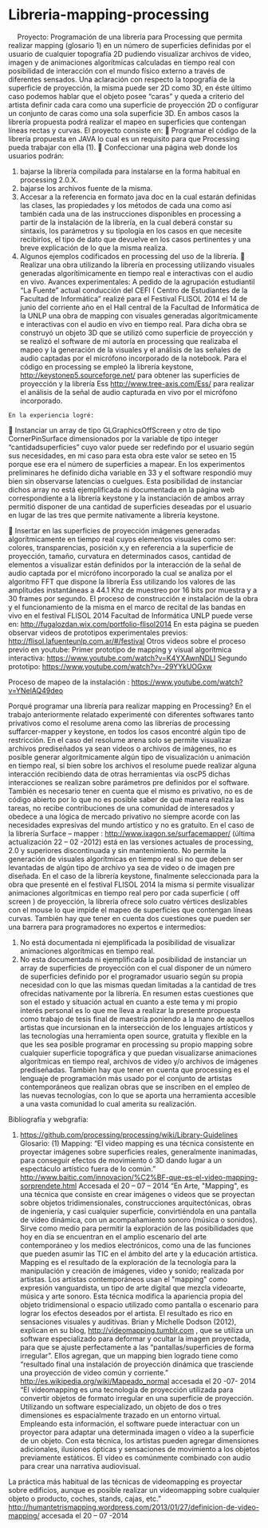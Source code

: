 Libreria-mapping-processing
===========================




 
Proyecto:
Programación de una librería para Processing que permita realizar mapping (glosario 1) en un número de superficies definidas por el usuario de cualquier topografía  2D  pudiendo visualizar archivos de video,  imagen y de animaciones algorítmicas calculadas en tiempo real con posibilidad de interacción con el mundo físico externo  a través de diferentes sensados. 
Una aclaración con respecto la topografía de la superficie de proyección, la misma puede ser 2D como 3D, en éste último caso podemos hablar que el objeto posee “caras” y queda a criterio del artista definir cada cara como una superficie de proyección 2D o configurar un conjunto de caras como una sola superficie 3D. En ambos casos la librería propuesta podrá realizar el mapeo en superficies que contengan líneas rectas y curvas.
	El proyecto consiste en:
	Programar el código de  la librería propuesta en JAVA lo cual es un requisito para que Processing pueda trabajar con ella (1).
	Confeccionar una página web donde los usuarios podrán:
1.	bajarse la librería compilada para instalarse en la forma habitual en processing 2.0.X.
2.	bajarse los archivos fuente de la misma.
3.	Accesar a la referencia en formato java doc en la cual estarán definidas las clases, las propiedades y los métodos de cada una como así también cada una de las instrucciones disponibles en processing a partir de la instalación de la librería, en la cual deberá constar su sintaxis, los parámetros y su tipología en los casos en que necesite recibirlos, el tipo de dato que devuelve en los casos pertinentes y una breve explicación de lo que la misma realiza.
4.	 Algunos ejemplos codificados en processing del uso de la librería.
	Realizar una obra utilizando la librería en processing utilizando visuales generadas algorítimicamente en tiempo real  e interactivas con el audio en vivo.
Avances experimentales:
	A pedido de la agrupación estudiantil “La Fuente” actual conducción del CEFI ( Centro de Estudiantes de la Facultad de Informática” realizé para el Festival FLISOL 2014 el 14 de junio del corriente año en el Hall central de la Facultad de Informática de la UNLP una obra de mapping con visuales generadas algorítmicamente  e interactivas con  el audio en vivo en tiempo real.
	Para dicha obra se construyó un objeto 3D que se utilizó como superficie de proyección y se realizó el software de mi autoría en processing que realizaba el mapeo y la generación de la visuales y el análisis de las señales de audio captadas por el micrófono incorporado de la notebook.
	Para el código en processing se empleó la librería keystone, http://keystonep5.sourceforge.net/ para obtener las superficies de proyección y la librería Ess   http://www.tree-axis.com/Ess/ para realizar el análisis  de la señal de audio capturada en vivo por el micrófono incorporado.

	En la experiencia logré:
	Instanciar un array de tipo GLGraphicsOffScreen y otro de tipo CornerPinSurface dimensionados por la variable  de tipo integer “cantidadsuperficies” cuyo valor puede ser redefindo por el usuario según sus necesidades, en mi caso para esta obra este valor se seteo en 15 porque ese era el número de superficies a mapear. En los experimentos preliminares he definido dicha variable en 33 y el software respondió muy bien sin observarse latencias o cuelgues.
Esta posibilidad de instanciar dichos array no está ejemplificada ni documentada en la página web correspondiente a la librería keystone y la instanciación de ambos array permitió disponer de una cantidad de superficies deseadas por el usuario en lugar de las tres que permite nativamente a librería keystone.

	Insertar en las superficies de proyección imágenes generadas algorítmicamente en tiempo real cuyos elementos visuales como ser: colores, transparencias, posición x,y en referencia a la superficie de proyección, tamaño, curvatura en determinados casos, cantidad de elementos a visualizar están definidos por la interacción de la señal de audio captada por el micrófono incorporado la cual se analiza por el algoritmo FFT que dispone la librería Ess utilizando los valores de las amplitudes instantáneas a 44.1 Khz de muestreo por 16 bits por muestra y a 30 frames por segundo.
El proceso de construcción e instalación de la obra y el funcionamiento de la misma en el marco de recital de las bandas en vivo en el festival FLISOL 2014 Facultad de Informática UNLP puede verse en: http://fugalozdan.wix.com/portfolio-flisol2014
En esta página se pueden observar videos de prototipos experimentales previos: http://flisol.lafuenteunlp.com.ar/#/festival
Otros videos sobre el proceso previo en youtube:
Primer prototipo de mapping y visual algorítmica interactiva: https://www.youtube.com/watch?v=K4YXAwnNDLI
Segundo prototipo: https://www.youtube.com/watch?v=-29YYkUOGxw

Proceso de mapeo de la instalación : https://www.youtube.com/watch?v=YNelAQ49deo

Porqué programar una librería para realizar mapping en Processing?
	En el trabajo anteriormente relatado experimenté con diferentes softwares tanto privativos como el resolume arena como las librerías de processing suffarcer-mapper y keystone, en todos los casos encontré algún tipo de restricción.
En el caso del resolume arena solo se permite visualizar archivos prediseñados ya sean videos o archivos de imágenes, no es posible generar algorítmicamente algún tipo de visualización u animación en tiempo real, si bien sobre los archivos el resolume puede realizar alguna interacción recibiendo data de otras herramientas vía oscP5 dichas interacciones se realizan sobre parámetros pre definidos por el software. También es necesario tener en cuenta que el mismo es privativo, no es de código abierto por lo que no es posible saber de qué manera realiza las tareas, no recibe contribuciones de una comunidad de interesados y obedece a una lógica de mercado privativo no siempre acorde con las necesidades expresivas del mundo artístico y no es gratuito.
En el caso de la librería Surface – mapper : http://www.ixagon.se/surfacemapper/ (última actualización 22 – 02 -2012) está en las versiones actuales de processing, 2.0 y superiores discontinuada y sin mantenimiento. No permite la generación de visuales algorítmicas en tiempo real si no que deben ser levantadas de algún tipo de archivo ya sea de video o de imagen pre diseñada.
En el caso de la librería keystone, finalmente seleccionada para la obra que presenté en el festival FLISOL 2014 la misma si permite visualizar animaciones algorítmicas en tiempo real pero por cada superficie ( off screen ) de proyección, la librería ofrece solo cuatro vértices deslizables con el mouse lo que impide el mapeo de superficies que contengan líneas curvas. También hay que tener en cuenta dos cuestiones que pueden ser una barrera para programadores no expertos e intermedios:
1.	No está documentada ni ejemplificada la posibilidad de visualizar animaciones algorítmicas en tiempo real.
2.	No esta documentada ni ejemplificada la posibilidad de instanciar un array de superficies de proyección con el cual disponer de un número de superficies definido por el programador usuario según su propia necesidad con lo que las mismas quedan limitadas a la cantidad de tres ofrecidas nativamente por la librería.
En resumen estas cuestiones que son el estado y situación actual en cuanto a este tema y mi propio interés personal es lo que me lleva a realizar la presente propuesta como trabajo de tesis final de maestría poniendo a la mano de aquellos artistas que incursionan en la intersección de los lenguajes artísticos y las tecnologías una herramienta open source, gratuita y flexible en la que les sea posible programar en processing su propio mapping sobre cualquier superficie topográfica y que puedan visualizarse animaciones algorítmicas en tiempo real, archivos de video y/o archivos de imágenes prediseñadas.
También hay que tener en cuenta que processing es el lenguaje de programación más usado por el conjunto de artistas contemporáneos que realizan obras que se inscriben en el empleo de las nuevas tecnologías, con lo que se aporta una herramienta accesible a una vasta comunidad  lo cual amerita su realización.



Bibliografía y webgrafía:
1.	https://github.com/processing/processing/wiki/Library-Guidelines
Glosario:
(1)	Mapping: “El video mapping es una técnica consistente en proyectar imágenes sobre superficies reales, generalmente inanimadas, para conseguir efectos de movimiento ó 3D dando lugar a un espectáculo artístico fuera de lo común.” http://www.baitic.com/innovacion/%C2%BF-que-es-el-video-mapping-sorprendete.html
Accesada el 20 – 07 – 2014
“En Arte, "Mapping", es una técnica que consiste en crear imágenes o videos que se proyectan sobre objetos tridimensionales, construcciones arquitectónicas, obras de ingeniería, y casi cualquier superficie, convirtiéndola en una pantalla de vídeo dinámica, con un acompañamiento sonoro (música o sonidos). Sirve como medio para permitir la exploración de las posibilidades que hoy en día se encuentran en el amplio escenario del arte contemporáneo y los medios electrónicos, como una de las funciones que pueden asumir las TIC en el ámbito del arte y la educación artística. Mapping es el resultado de la exploración de la tecnología para la manipulación y creación de imágenes, video y sonido; realizada por artistas. Los artistas contemporáneos usan el "mapping" como expresión vanguardista, un tipo de arte digital que mezcla videoarte, música y arte sonoro. Esta técnica modifica la apariencia propia del objeto tridimensional o espacio utilizado como pantalla o escenario para lograr los efectos deseados por el artista. El resultado es rico en sensaciones visuales y auditivas.
Brian y Michelle Dodson (2012), explican en su blog, http://videomapping.tumblr.com , que se utiliza un software especializado para deformar y ocultar la imagen proyectada, para que se ajuste perfectamente a las “pantallas/superficies de forma irregular”. Ellos agregan, que un mapping bien logrado tiene como “resultado final una instalación de proyección dinámica que trasciende una proyección de video común y corriente.”
http://es.wikipedia.org/wiki/Mapeado_normal accesada el 20 -07- 2014
“El videomapping es una tecnología de proyección utilizada para convertir objetos de formato irregular en una superficie de proyección. Utilizando un software especializado, un objeto de dos o tres dimensiones es espacialmente trazado en un entorno virtual. Empleando esta información, el software puede interactuar con un proyector para adaptar una determinada imagen o vídeo a la superficie de un objeto. Con esta técnica, los artistas pueden agregar dimensiones adicionales, ilusiones ópticas y sensaciones de movimiento a los objetos previamente estáticos. El vídeo es comúnmente combinado con audio para crear una narrativa audiovisual.

La práctica más habitual de las técnicas de videomapping es proyectar sobre edificios, aunque es posible realizar un videomapping sobre cualquier objeto o producto, coches, stands, cajas, etc.”
http://humantetrismapping.wordpress.com/2013/01/27/definicion-de-video-mapping/
accesada el 20 – 07 -2014























 

